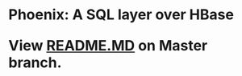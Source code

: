 <h1>Phoenix: A SQL layer over HBase<br />

View [README.MD](https://github.com/forcedotcom/phoenix/blob/master/README.md) on Master branch.
